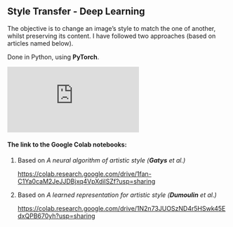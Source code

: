 ## Style Transfer - Deep Learning


The objective is to change an image’s style to match the one of another, whilst preserving its content. I have followed two approaches (based on articles named below).

Done in Python, using **PyTorch**.


![Poster for the project](https://github.com/AncaSotir/StyleTransfer/blob/main/Poster_StyleTransfer.pdf)


#### The link to the Google Colab notebooks:


1. Based on *A neural algorithm of artistic style (**Gatys** et al.)*

      https://colab.research.google.com/drive/1fan-C1Ya0caM2JeJJDBjxq4VpXdilSZf?usp=sharing

2. Based on *A learned representation for artistic style (**Dumoulin** et al.)*

      https://colab.research.google.com/drive/1N2n73JUOSzND4r5HSwk45EdxQPB670yh?usp=sharing

